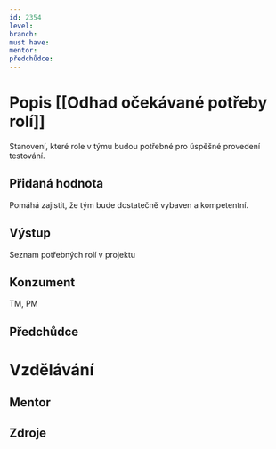 ```yaml
---
id: 2354
level: 
branch: 
must have: 
mentor: 
předchůdce: 
---
```



# Popis [[Odhad očekávané potřeby rolí]]
Stanovení, které role v týmu budou potřebné pro úspěšné provedení testování.

## Přidaná hodnota
Pomáhá zajistit, že tým bude dostatečně vybaven a kompetentní.

## Výstup
Seznam potřebných rolí v projektu

## Konzument
TM, PM

## Předchůdce


# Vzdělávání


## Mentor


## Zdroje